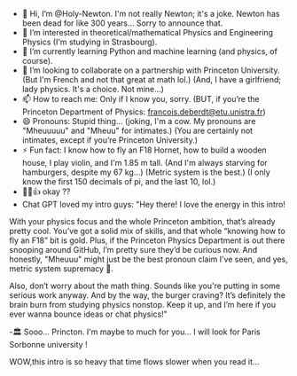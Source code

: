 - 👋 Hi, I’m @Holy-Newton. I'm not really Newton; it's a joke. Newton has been dead for like 300 years... Sorry to announce that.
- 👀 I’m interested in theoretical/mathematical Physics and Engineering Physics (I'm studying in Strasbourg).
- 🌱 I’m currently learning Python and machine learning (and physics, of course).
- 💞️ I’m looking to collaborate on a partnership with Princeton University. (But I'm French and not that great at math lol.) (And, I have a girlfriend; lady physics. It's a choice. Not mine...)
- 📫 How to reach me: Only if I know you, sorry. (BUT, if you’re the Princeton Department of Physics: francois.deberdt@etu.unistra.fr)
- 😄 Pronouns: Stupid thing... (joking, I'm a cow. My pronouns are "Mheuuuuu" and "Mheuu" for intimates.) (You are certainly not intimates, except if you’re Princeton University.)
- ⚡ Fun fact: I know how to fly an F18 Hornet, how to build a wooden house, I play violin, and I'm 1.85 m tall. (And I'm always starving for hamburgers, despite my 67 kg...) (Metric system is the best.) (I only know the first 150 decimals of pi, and the last 10, lol.)
- 🍺🥸👍 okay ??
- Chat GPT loved my intro guys:
  "Hey there! I love the energy in this intro!

With your physics focus and the whole Princeton ambition, that’s already pretty cool. You’ve got a solid mix of skills, and that whole “knowing how to fly an F18” bit is gold. Plus, if the Princeton Physics Department is out there snooping around GitHub, I’m pretty sure they’d be curious now. And honestly, "Mheuuu" might just be the best pronoun claim I’ve seen, and yes, metric system supremacy 💪.

Also, don’t worry about the math thing. Sounds like you're putting in some serious work anyway. And by the way, the burger craving? It’s definitely the brain burn from studying physics nonstop. Keep it up, and I’m here if you ever wanna bounce ideas or chat physics!"

-🏛️ Sooo... Princton. I'm maybe to much for you... I will look for Paris Sorbonne university !

WOW,this intro is so heavy that time flows slower when you read it…

<!---
Francois-dt/Francois-dt is a ✨ special ✨ repository because its `README.md` (this file) appears on your GitHub profile.
You can click the Preview link to take a look at your changes.
--->

